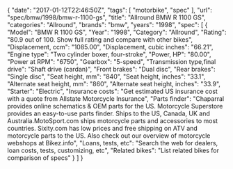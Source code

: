 {
    "date": "2017-01-12T22:46:50Z",
    "tags": [
        "motorbike",
        "spec"
    ],
    "url": "spec\/bmw\/1998\/bmw-r-1100-gs",
    "title": "Allround BMW R 1100 GS",
    "categories": "Allround",
    "brands": "bmw",
    "years": "1998",
    "spec": [
        {
            "Model": "BMW R 1100 GS",
            "Year": "1998",
            "Category": "Allround",
            "Rating": "80.9 out of 100. Show full rating and compare with other bikes",
            "Displacement, ccm": "1085.00",
            "Displacement, cubic inches": "66.21",
            "Engine type": "Two cylinder boxer, four-stroke",
            "Power, HP": "80.00",
            "Power at RPM": "6750",
            "Gearbox": "5-speed",
            "Transmission type,final drive": "Shaft drive (cardan)",
            "Front brakes": "Dual disc",
            "Rear brakes": "Single disc",
            "Seat height, mm": "840",
            "Seat height, inches": "33.1",
            "Alternate seat height, mm": "860",
            "Alternate seat height, inches": "33.9",
            "Starter": "Electric",
            "Insurance costs": "Get estimated US insurance cost with a quote from Allstate Motorcycle Insurance",
            "Parts finder": "Chaparral provides online schematics & OEM parts for the US.   Motorcycle Superstore provides an easy-to-use parts finder. Ships to the US, Canada, UK and Australia.MotoSport.com ships motorcycle parts and accessories to most countries.    Sixity.com has low prices and free shipping on ATV and motorcycle parts to the US. Also check out our overview of motorcycle webshops at Bikez.info",
            "Loans, tests, etc": "Search the web for dealers, loan costs, tests, customizing, etc",
            "Related bikes": "List related bikes for comparison of specs"
        }
    ]
}